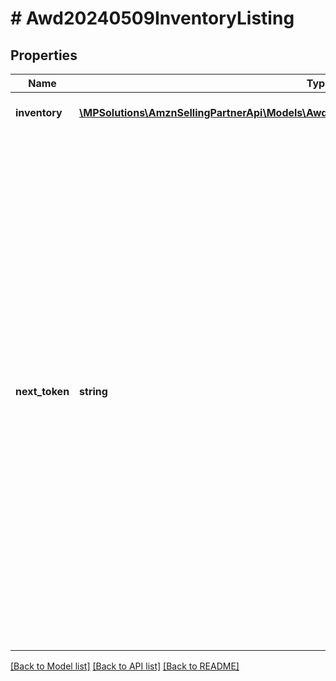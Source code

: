 # # Awd20240509InventoryListing

## Properties

Name | Type | Description | Notes
------------ | ------------- | ------------- | -------------
**inventory** | [**\MPSolutions\AmznSellingPartnerApi\Models\Awd20240509\Awd20240509InventorySummary[]**](Awd20240509InventorySummary.md) | List of inventory summaries. |
**next_token** | **string** | A token that is used to retrieve the next page of results. The response includes &#x60;nextToken&#x60; when the number of results exceeds the specified &#x60;maxResults&#x60; value. To get the next page of results, call the operation with this token and include the same arguments as the call that produced the token. To get a complete list, call this operation until &#x60;nextToken&#x60; is null. Note that this operation can return empty pages. | [optional]

[[Back to Model list]](../../README.md#models) [[Back to API list]](../../README.md#endpoints) [[Back to README]](../../README.md)

